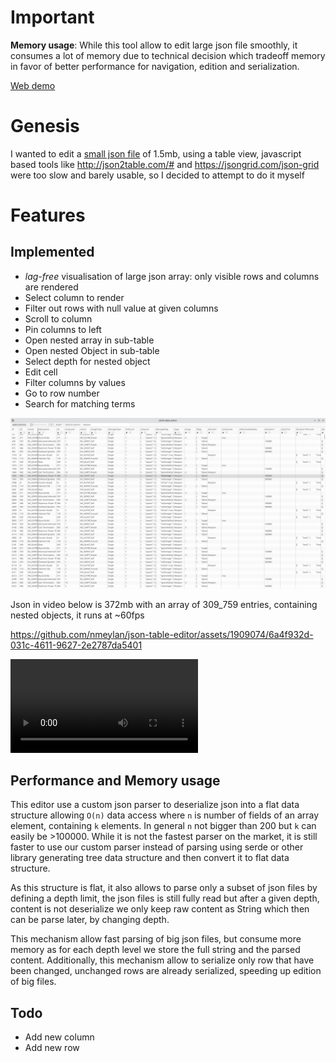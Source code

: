 # Important
**Memory usage**: While this tool allow to edit large json file smoothly, it consumes a lot of memory due to technical decision which tradeoff memory in favor of better performance for navigation, edition and serialization.

[Web demo](https://nmeylan.github.io/json-table-editor/web/) 

# Genesis
I wanted to edit a [small json file](https://github.com/nmeylan/rust-ro/blob/master/config/skill.json) of 1.5mb, using a table view, javascript based tools like http://json2table.com/# and https://jsongrid.com/json-grid were too slow and barely usable, so I decided to attempt to do it myself

# Features
## Implemented
- *lag-free* visualisation of large json array: only visible rows and columns are rendered
- Select column to render
- Filter out rows with null value at given columns
- Scroll to column
- Pin columns to left
- Open nested array in sub-table
- Open nested Object in sub-table
- Select depth for nested object
- Edit cell
- Filter columns by values
- Go to row number
- Search for matching terms

![](.github/json-editor.png)

Json in video below is 372mb with an array of 309_759 entries, containing nested objects, it runs at ~60fps


https://github.com/nmeylan/json-table-editor/assets/1909074/6a4f932d-031c-4611-9627-2e2787da5401


![view demo video](https://github.com/nmeylan/json-table-editor/blob/master/github/json-table-editor-alpha-2024-06-23.mp4)


## Performance and Memory usage
This editor use a custom json parser to deserialize json into a flat data structure allowing `O(n)` data access where `n` is number of fields of an array element, containing `k` elements. In general `n` not bigger than 200 but `k` can easily be >100000. 
While it is not the fastest parser on the market, it is still faster to use our custom parser instead of parsing using serde or other library generating tree data structure and then convert it to flat data structure. 

As this structure is flat, it also allows to parse only a subset of json files by defining a depth limit, the json files is still fully read but after a given depth, 
content is not deserialize we only keep raw content as String which then can be parse later, by changing depth.

This mechanism allow fast parsing of big json files, but consume more memory as for each depth level we store the full string and the parsed content.
Additionally, this mechanism allow to serialize only row that have been changed, unchanged rows are already serialized, speeding up edition of big files.

## Todo
- Add new column
- Add new row
